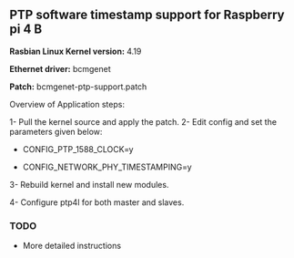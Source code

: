 ## PTP software timestamp support for Raspberry pi 4 B

**Rasbian Linux Kernel version:** 4.19

**Ethernet driver:**  bcmgenet

**Patch:** bcmgenet-ptp-support.patch

Overview of Application steps: 

1- Pull the kernel source and apply the patch.
2- Edit config and set the parameters given below:

- CONFIG_PTP_1588_CLOCK=y

- CONFIG_NETWORK_PHY_TIMESTAMPING=y

3- Rebuild kernel and install new modules.

4- Configure ptp4l for both master and slaves. 

### TODO
 
- More detailed instructions
